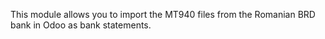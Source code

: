 This module allows you to import the MT940 files from the Romanian BRD
bank in Odoo as bank statements.
